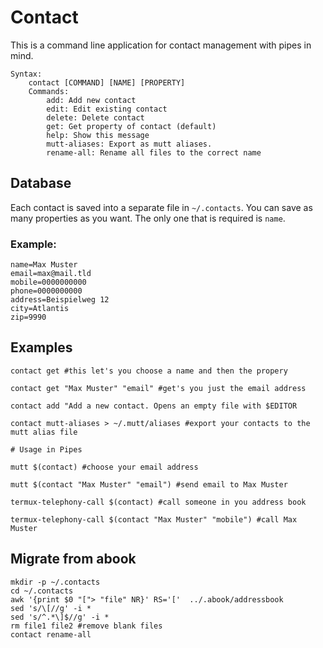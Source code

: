 # Contact

This is a command line application for contact management with pipes in mind. 

```
Syntax:
    contact [COMMAND] [NAME] [PROPERTY]
    Commands:
        add: Add new contact
        edit: Edit existing contact
        delete: Delete contact
        get: Get property of contact (default)
        help: Show this message
        mutt-aliases: Export as mutt aliases.
        rename-all: Rename all files to the correct name
```

## Database

Each contact is saved into a separate file in `~/.contacts`. You can save as many properties as you want. The only one that is required is `name`.

### Example:

```
name=Max Muster
email=max@mail.tld
mobile=0000000000
phone=0000000000
address=Beispielweg 12
city=Atlantis
zip=9990
```

## Examples

```
contact get #this let's you choose a name and then the propery

contact get "Max Muster" "email" #get's you just the email address

contact add "Add a new contact. Opens an empty file with $EDITOR

contact mutt-aliases > ~/.mutt/aliases #export your contacts to the mutt alias file

# Usage in Pipes

mutt $(contact) #choose your email address

mutt $(contact "Max Muster" "email") #send email to Max Muster

termux-telephony-call $(contact) #call someone in you address book

termux-telephony-call $(contact "Max Muster" "mobile") #call Max Muster
```

## Migrate from abook

```
mkdir -p ~/.contacts
cd ~/.contacts
awk '{print $0 "["> "file" NR}' RS='['  ../.abook/addressbook
sed 's/\[//g' -i *
sed 's/^.*\]$//g' -i *
rm file1 file2 #remove blank files
contact rename-all
```
